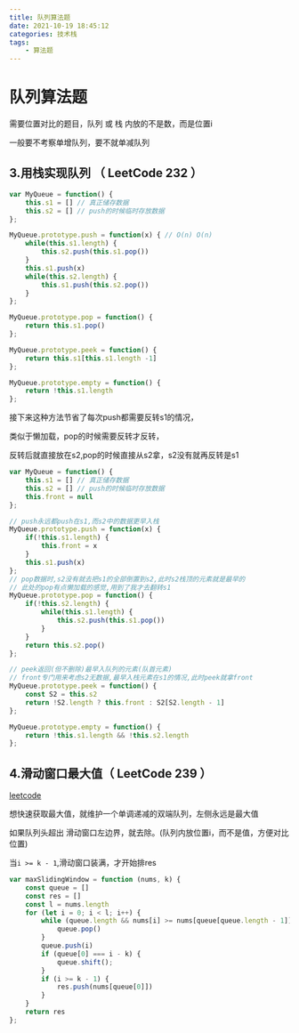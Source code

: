 ```yaml
---
title: 队列算法题
date: 2021-10-19 18:45:12
categories: 技术栈
tags: 
    - 算法题
---
```


# 队列算法题

需要位置对比的题目，队列 或 栈 内放的不是数，而是位置i

一般要不考察单增队列，要不就单减队列

## 3.用栈实现队列 （ LeetCode 232 ）

```js
var MyQueue = function() {
    this.s1 = [] // 真正储存数据
    this.s2 = [] // push的时候临时存放数据
};

MyQueue.prototype.push = function(x) { // O(n) O(n)
    while(this.s1.length) {
        this.s2.push(this.s1.pop())
    }
    this.s1.push(x)
    while(this.s2.length) {
        this.s1.push(this.s2.pop())
    }
};

MyQueue.prototype.pop = function() {
    return this.s1.pop()
};

MyQueue.prototype.peek = function() {
    return this.s1[this.s1.length -1]
};

MyQueue.prototype.empty = function() {
    return !this.s1.length
};
```

接下来这种方法节省了每次push都需要反转s1的情况，

类似于懒加载，pop的时候需要反转才反转，

反转后就直接放在s2,pop的时候直接从s2拿，s2没有就再反转是s1
```js
var MyQueue = function() {
    this.s1 = [] // 真正储存数据
    this.s2 = [] // push的时候临时存放数据
    this.front = null
};

// push永远都push在s1,而s2中的数据更早入栈
MyQueue.prototype.push = function(x) {
    if(!this.s1.length) {
        this.front = x
    }
    this.s1.push(x)
};
// pop数据时,s2没有就去把s1的全部倒置到s2,此时s2栈顶的元素就是最早的
// 此处的pop有点懒加载的感觉,用到了我才去翻转s1
MyQueue.prototype.pop = function() {
    if(!this.s2.length) {
        while(this.s1.length) {
            this.s2.push(this.s1.pop())
        }
    }
    return this.s2.pop()
};

// peek返回(但不删除)最早入队列的元素(队首元素)
// front专门用来考虑s2无数据,最早入栈元素在s1的情况,此时peek就拿front
MyQueue.prototype.peek = function() {
    const S2 = this.s2
    return !S2.length ? this.front : S2[S2.length - 1]
};

MyQueue.prototype.empty = function() {
    return !this.s1.length && !this.s2.length
};

```


## 4.滑动窗口最大值（ LeetCode 239 ）

[leetcode](https://leetcode.cn/problems/sliding-window-maximum/)

想快速获取最大值，就维护一个单调递减的双端队列，左侧永远是最大值

如果队列头超出 滑动窗口左边界，就去除。(队列内放位置i，而不是值，方便对比位置)

当`i >= k - 1`,滑动窗口装满，才开始排res
```js
var maxSlidingWindow = function (nums, k) {
    const queue = []
    const res = []
    const l = nums.length
    for (let i = 0; i < l; i++) {
        while (queue.length && nums[i] >= nums[queue[queue.length - 1]]) {
            queue.pop()
        }
        queue.push(i)
        if (queue[0] === i - k) {
            queue.shift();
        }
        if (i >= k - 1) {
            res.push(nums[queue[0]])
        }
    }
    return res
};
```

